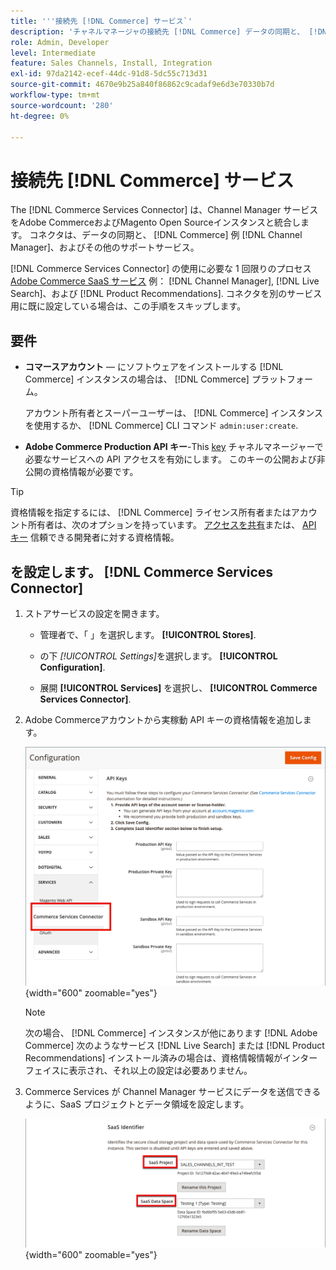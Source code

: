 ```yaml
---
title: '''接続先 [!DNL Commerce] サービス`'
description: 'チャネルマネージャの接続先 [!DNL Commerce] データの同期と、 [!DNL Commerce] インスタンス、チャネルマネージャー、およびその他のサポートサービス。'
role: Admin, Developer
level: Intermediate
feature: Sales Channels, Install, Integration
exl-id: 97da2142-ecef-44dc-91d8-5dc55c713d31
source-git-commit: 4670e9b25a840f86862c9cadaf9e6d3e70330b7d
workflow-type: tm+mt
source-wordcount: '280'
ht-degree: 0%

---
```



# 接続先 [!DNL Commerce] サービス

The [!DNL Commerce Services Connector] は、Channel Manager サービスをAdobe CommerceおよびMagento Open Sourceインスタンスと統合します。 コネクタは、データの同期と、 [!DNL Commerce] 例 [!DNL Channel Manager]、およびその他のサポートサービス。

[!DNL Commerce Services Connector] の使用に必要な 1 回限りのプロセス [Adobe Commerce SaaS サービス](https://experienceleague.adobe.com/docs/commerce-merchant-services/user-guides/home.html) 例： [!DNL Channel Manager], [!DNL Live Search]、および [!DNL Product Recommendations]. コネクタを別のサービス用に既に設定している場合は、この手順をスキップします。

## 要件

- **コマースアカウント** — にソフトウェアをインストールする [!DNL Commerce] インスタンスの場合は、 [!DNL Commerce] プラットフォーム。

  アカウント所有者とスーパーユーザーは、 [!DNL Commerce] インスタンスを使用するか、 [!DNL Commerce] CLI コマンド `admin:user:create`.

- **Adobe Commerce Production API キー**-This [key](https://experienceleague.adobe.com/docs/commerce-merchant-services/user-guides/integration-services/saas.html#genapikey) チャネルマネージャーで必要なサービスへの API アクセスを有効にします。 このキーの公開および非公開の資格情報が必要です。

>[!TIP]
>
>資格情報を指定するには、 [!DNL Commerce] ライセンス所有者またはアカウント所有者は、次のオプションを持っています。 [アクセスを共有](https://experienceleague.adobe.com/docs/commerce-admin/start/commerce-account/commerce-account-share.html)または、 [API キー](https://experienceleague.adobe.com/docs/commerce-merchant-services/user-guides/integration-services/saas.html) 信頼できる開発者に対する資格情報。

## を設定します。 [!DNL Commerce Services Connector]

1. ストアサービスの設定を開きます。

   - 管理者で、「 」を選択します。 **[!UICONTROL Stores]**.

   - の下 *[!UICONTROL Settings]*&#x200B;を選択します。 **[!UICONTROL Configuration]**.

   - 展開 **[!UICONTROL Services]** を選択し、 **[!UICONTROL Commerce Services Connector]**.

1. Adobe Commerceアカウントから実稼動 API キーの資格情報を追加します。

   ![[!DNL Commerce Services Connector] サービス [!DNL Admin] 表示](assets/commerce-services-connector-admin-service-view.png){width="600" zoomable="yes"}


   >[!NOTE]
   >
   > 次の場合、 [!DNL Commerce] インスタンスが他にあります [!DNL Adobe Commerce] 次のようなサービス [!DNL Live Search] または [!DNL Product Recommendations] インストール済みの場合は、資格情報情報がインターフェイスに表示され、それ以上の設定は必要ありません。

1. Commerce Services が Channel Manager サービスにデータを送信できるように、SaaS プロジェクトとデータ領域を設定します。

   ![[!DNL Commerce Services Connector] での SaaS 識別子の設定 [!DNL Admin] 表示](assets/commerce-services-connector-saas-config.png){width="600" zoomable="yes"}

